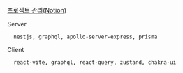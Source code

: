 [프로젝트 관리(Notion)](https://bubbly-paint-021.notion.site/WAF-96782567496c4ba2afba23367eb23ede)

Server

      nestjs, graphql, apollo-server-express, prisma

Client

      react-vite, graphql, react-query, zustand, chakra-ui
